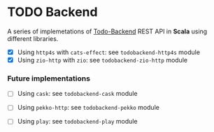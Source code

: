 # TODO Backend

A series of implemetations of [Todo-Backend][todo-backend] REST API in **Scala** using different libraries.

- [x] Using `http4s` with `cats-effect`: see `todobackend-http4s` module
- [x] Using `zio-http` with `zio`: see `todobackend-zio-http` module

### Future implementations

- [ ] Using `cask`: see `todobackend-cask` module
- [ ] Using `pekko-http`: see `todobackend-pekko` module
- [ ] Using `play`: see `todobackend-play` module

  [todo-backend]: https://www.todobackend.com/
